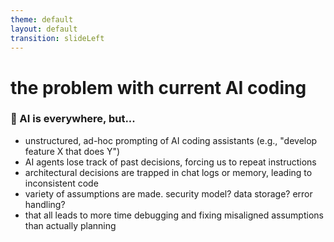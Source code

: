 ```yaml
---
theme: default
layout: default
transition: slideLeft
---
```


# the problem with current AI coding

### 🤖 AI is everywhere, but...

- unstructured, ad-hoc prompting of AI coding assistants (e.g., "develop feature X that does Y")
- AI agents lose track of past decisions, forcing us to repeat instructions
- architectural decisions are trapped in chat logs or memory, leading to inconsistent code
- variety of assumptions are made. security model? data storage? error handling?
- that all leads to more time debugging and fixing misaligned assumptions than actually planning

